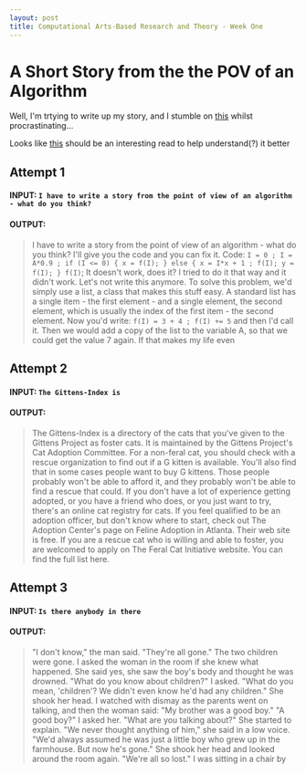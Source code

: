 ```yaml
---
layout: post
title: Computational Arts-Based Research and Theory - Week One
---
```


# A Short Story from the the POV of an Algorithm

Well, I'm trtying to write up my story, and I stumble on [this][1] whilst procrastinating…

Looks like [this][2] should be an interesting read to help understand(?) it better

## Attempt 1

#### INPUT: `I have to write a story from the point of view of an algorithm - what do you think?`

#### OUTPUT: 

> I have to write a story from the point of view of an algorithm - what do you think? I'll give you the code and you can fix it.
> Code: `I = 0 ; I = A*0.9 ; if (I <= 0) { x = f(I); } else { x = I*x + 1 ; f(I); y = f(I); } f(I)`;
> It doesn't work, does it? I tried to do it that way and it didn't work. Let's not write this anymore.
> To solve this problem, we'd simply use a list, a class that makes this stuff easy. A standard list has a single item - the first element - and a single element, the second element, which is usually the index of the first item - the second element. Now you'd write:
> `f(I) = 3 + 4 ; f(I) += 5`
> and then I'd call it. Then we would add a copy of the list to the variable A, so that we could get the value 7 again.
> If that makes my life even


## Attempt 2

#### INPUT: `The Gittens-Index is`

#### OUTPUT:


> The Gittens-Index is a directory of the cats that you've given to the Gittens Project as foster cats. It is maintained by the Gittens Project's Cat Adoption Committee.
> For a non-feral cat, you should check with a rescue organization to find out if a G kitten is available. You'll also find that in some cases people want to buy G kittens. Those people probably won't be able to afford it, and they probably won't be able to find a rescue that could.
> If you don't have a lot of experience getting adopted, or you have a friend who does, or you just want to try, there's an online cat registry for cats.
> If you feel qualified to be an adoption officer, but don't know where to start, check out The Adoption Center's page on Feline Adoption in Atlanta. Their web site is free.
> If you are a rescue cat who is willing and able to foster, you are welcomed to apply on The Feral Cat Initiative website. You can find the full list here.

## Attempt 3

#### INPUT: `Is there anybody in there`

#### OUTPUT:

>"I don't know," the man said. "They're all gone." The two children were gone.
>I asked the woman in the room if she knew what happened. She said yes, she saw the boy's body and thought he was drowned.
>"What do you know about children?" I asked.
>"What do you mean, 'children'? We didn't even know he'd had any children." She shook her head.
>I watched with dismay as the parents went on talking, and then the woman said: "My brother was a good boy."
>"A good boy?" I asked her. "What are you talking about?"
>She started to explain. "We never thought anything of him," she said in a low voice. "We'd always assumed he was just a little boy who grew up in the farmhouse. But now he's gone." She shook her head and looked around the room again.
>"We're all so lost."
>I was sitting in a chair by

[1]: http://talktotransformer.com
[2]: https://openai.com/blog/better-language-models/
